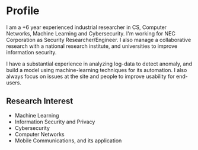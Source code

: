 # Profile

I am a +6 year experienced industrial researcher in CS, Computer Networks, Machine Learning and Cybersecurity. I'm working for NEC Corporation as Security Researcher/Engineer. I also manage a collaborative research with a national research institute, and universities to improve information security.

I have a substantial experience in analyzing log-data to detect anomaly, and build a model using machine-learning techniques for its automation. I also always focus on issues at the site and people to improve usability for end-users.

## Research Interest

- Machine Learning
- Information Security and Privacy
- Cybersecurity
- Computer Networks
- Mobile Communications, and its application
